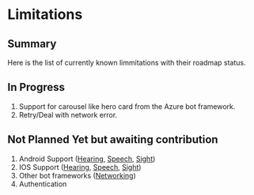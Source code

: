 Limitations
===========

## Summary
Here is the list of currently known limmitations with their roadmap status.

## In Progress
1. Support for carousel like hero card from the Azure bot framework.
2. Retry/Deal with network error.

## Not Planned Yet but awaiting contribution
1. Android Support ([Hearing](Hearing.md), [Speech](Speech.md), [Sight](Sight.md))
2. IOS Support ([Hearing](Hearing.md), [Speech](Speech.md), [Sight](Sight.md))
3. Other bot frameworks ([Networking](Networking.md))
4. Authentication